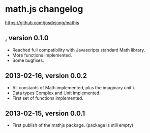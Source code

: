 # math.js changelog
https://github.com/josdejong/mathjs


## <not yet released>, version 0.1.0

- Reached full compatibility with Javascripts standard Math library.
- More functions implemented.
- Some bugfixes.


## 2013-02-16, version 0.0.2

- All constants of Math implemented, plus the imaginary unit i.
- Data types Complex and Unit implemented.
- First set of functions implemented.


## 2013-02-15, version 0.0.1

- First publish of the mathjs package. (package is still empty)
